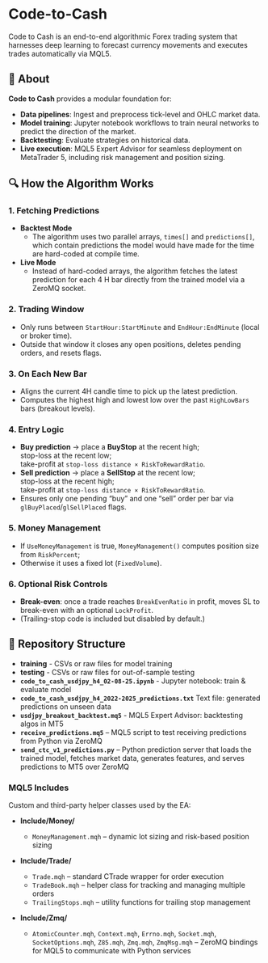 # Code-to-Cash
Code to Cash is an end-to-end algorithmic Forex trading system that harnesses deep learning to forecast currency movements and executes trades automatically via MQL5.
## 📖 About
**Code to Cash** provides a modular foundation for:
- **Data pipelines**: Ingest and preprocess tick-level and OHLC market data.
- **Model training**: Jupyter notebook workflows to train neural networks to predict the direction of the market.
- **Backtesting**: Evaluate strategies on historical data.
- **Live execution**: MQL5 Expert Advisor for seamless deployment on MetaTrader 5, including risk management and position sizing.
## 🔍 How the Algorithm Works
### 1. Fetching Predictions
- **Backtest Mode**  
  - The algorithm uses two parallel arrays, `times[]` and `predictions[]`, which contain predictions the model would have made for the time are hard-coded at compile time.  
- **Live Mode**  
  - Instead of hard-coded arrays, the algorithm fetches the latest prediction for each 4 H bar directly from the trained model via a ZeroMQ socket.
### 2. Trading Window  
   - Only runs between `StartHour:StartMinute` and `EndHour:EndMinute` (local or broker time).  
   - Outside that window it closes any open positions, deletes pending orders, and resets flags.
### 3. On Each New Bar
   - Aligns the current 4H candle time to pick up the latest prediction.  
   - Computes the highest high and lowest low over the past `HighLowBars` bars (breakout levels).
### 4. Entry Logic
   - **Buy prediction** → place a **BuyStop** at the recent high;  
     stop-loss at the recent low;  
     take-profit at `stop-loss distance × RiskToRewardRatio`.  
   - **Sell prediction** → place a **SellStop** at the recent low;  
     stop-loss at the recent high;  
     take-profit at `stop-loss distance × RiskToRewardRatio`.  
   - Ensures only one pending “buy” and one “sell” order per bar via `glBuyPlaced`/`glSellPlaced` flags.
### 5. Money Management
   - If `UseMoneyManagement` is true, `MoneyManagement()` computes position size from `RiskPercent`;  
   - Otherwise it uses a fixed lot (`FixedVolume`).
### 6. Optional Risk Controls
   - **Break-even**: once a trade reaches `BreakEvenRatio` in profit, moves SL to break-even with an optional `LockProfit`.  
   - (Trailing-stop code is included but disabled by default.)


## 📂 Repository Structure
- **training** - CSVs or raw files for model training
- **testing** - CSVs or raw files for out-of-sample testing
- **`code_to_cash_usdjpy_h4_02-08-25.ipynb`** - Jupyter notebook: train & evaluate model
- **`code_to_cash_usdjpy_h4_2022-2025_predictions.txt`** Text file: generated predictions on unseen data
- **`usdjpy_breakout_backtest.mq5`** - MQL5 Expert Advisor: backtesting algos in MT5
- **`receive_predictions.mq5`** – MQL5 script to test receiving predictions from Python via ZeroMQ  
- **`send_ctc_v1_predictions.py`** – Python prediction server that loads the trained model, fetches market data, generates features, and serves predictions to MT5 over ZeroMQ
### MQL5 Includes
Custom and third-party helper classes used by the EA:

- **Include/Money/**  
  - `MoneyManagement.mqh` – dynamic lot sizing and risk-based position sizing  

- **Include/Trade/**  
  - `Trade.mqh` – standard CTrade wrapper for order execution  
  - `TradeBook.mqh` – helper class for tracking and managing multiple orders  
  - `TrailingStops.mqh` – utility functions for trailing stop management  

- **Include/Zmq/**  
  - `AtomicCounter.mqh`, `Context.mqh`, `Errno.mqh`, `Socket.mqh`,  
    `SocketOptions.mqh`, `Z85.mqh`, `Zmq.mqh`, `ZmqMsg.mqh` – ZeroMQ bindings for MQL5 to communicate with Python services
